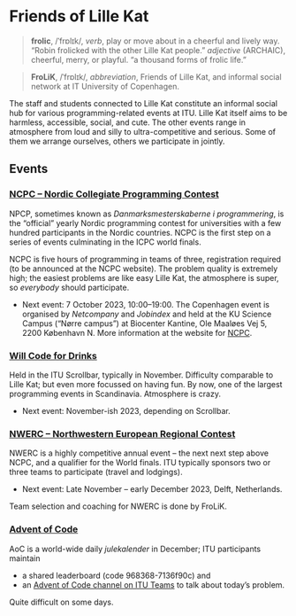 # Friends of Lille Kat

> **frolic**, /ˈfrɒlɪk/, _verb_, play or move about in a cheerful and lively way. “Robin frolicked with the other Lille Kat people.” _adjective_ (ARCHAIC), cheerful, merry, or playful. “a thousand forms of frolic life.”

> **FroLiK**,  /ˈfrɒlɪk/, _abbreviation_, Friends of Lille Kat, and informal social network at IT University of Copenhagen.

The staff and students connected to Lille Kat constitute an informal social hub for various programming-related events at ITU. 
Lille Kat itself aims to be harmless, accessible, social, and cute.
The other events range in atmosphere from loud and silly to ultra-competitive and serious.
Some of them we arrange ourselves, others we participate in jointly.

## Events


### [NCPC – Nordic Collegiate Programming Contest](https://nordic.icpc.io)


NPCP, sometimes known as _Danmarksmesterskaberne i programmering_, is the “official” yearly Nordic programming contest for universities with a few hundred participants in the Nordic countries.
NCPC is the first step on a series of events culminating in the ICPC world finals.

NCPC is five hours of programming in teams of three, registration required (to be announced at the NCPC website). The problem quality is extremely high; the easiest problems are like easy Lille Kat, the atmosphere is super, so _everybody_ should participate.

* Next event: 7 October 2023, 10:00–19:00. The Copenhagen event is organised by _Netcompany_ and _Jobindex_ and held at the KU Science Campus (“Nørre campus”) at Biocenter Kantine, Ole Maaløes Vej 5, 2200 København N. More information at the website for [NCPC](https://nordic.icpc.io/ncpc2023/). 

### [Will Code for Drinks](https://thorehusfeldt.github.io/wcfd/)

Held in the ITU Scrollbar, typically in November. Difficulty comparable to Lille Kat; but even more focussed on having fun. By now, one of the largest programming events in Scandinavia.
Atmosphere is crazy. 

* Next event: November-ish 2023, depending on Scrollbar.

### [NWERC –  Northwestern European Regional Contest](https://nwerc.eu)

NWERC is a highly competitive annual event – the next next step above NCPC, and a qualifier for the World finals.
ITU typically sponsors two or three teams to participate (travel and lodgings).

* Next event: Late November – early December 2023, Delft, Netherlands.

Team selection and coaching for NWERC is done by FroLiK.

### [Advent of Code](https://adventofcode.com)

AoC is a world-wide daily _julekalender_ in December; ITU participants maintain 
* a shared leaderboard (code 968368-7136f90c) and 
* an [Advent of Code channel on ITU Teams](https://teams.microsoft.com/l/channel/19%3a35ac58a2e8344a80b326c01f3fab6ded%40thread.tacv2/Advent%2520of%2520Code?groupId=f8d37a29-5c53-44fd-b2c9-bed005d1aee9&tenantId=bea229b6-7a08-4086-b44c-71f57f716bdb) to talk about today’s problem. 

Quite difficult on some days.

